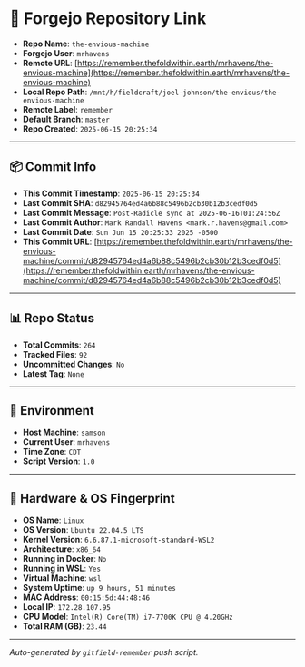 # 🔗 Forgejo Repository Link

- **Repo Name**: `the-envious-machine`
- **Forgejo User**: `mrhavens`
- **Remote URL**: [https://remember.thefoldwithin.earth/mrhavens/the-envious-machine](https://remember.thefoldwithin.earth/mrhavens/the-envious-machine)
- **Local Repo Path**: `/mnt/h/fieldcraft/joel-johnson/the-envious/the-envious-machine`
- **Remote Label**: `remember`
- **Default Branch**: `master`
- **Repo Created**: `2025-06-15 20:25:34`

---

## 📦 Commit Info

- **This Commit Timestamp**: `2025-06-15 20:25:34`
- **Last Commit SHA**: `d82945764ed4a6b88c5496b2cb30b12b3cedf0d5`
- **Last Commit Message**: `Post-Radicle sync at 2025-06-16T01:24:56Z`
- **Last Commit Author**: `Mark Randall Havens <mark.r.havens@gmail.com>`
- **Last Commit Date**: `Sun Jun 15 20:25:33 2025 -0500`
- **This Commit URL**: [https://remember.thefoldwithin.earth/mrhavens/the-envious-machine/commit/d82945764ed4a6b88c5496b2cb30b12b3cedf0d5](https://remember.thefoldwithin.earth/mrhavens/the-envious-machine/commit/d82945764ed4a6b88c5496b2cb30b12b3cedf0d5)

---

## 📊 Repo Status

- **Total Commits**: `264`
- **Tracked Files**: `92`
- **Uncommitted Changes**: `No`
- **Latest Tag**: `None`

---

## 🧭 Environment

- **Host Machine**: `samson`
- **Current User**: `mrhavens`
- **Time Zone**: `CDT`
- **Script Version**: `1.0`

---

## 🧬 Hardware & OS Fingerprint

- **OS Name**: `Linux`
- **OS Version**: `Ubuntu 22.04.5 LTS`
- **Kernel Version**: `6.6.87.1-microsoft-standard-WSL2`
- **Architecture**: `x86_64`
- **Running in Docker**: `No`
- **Running in WSL**: `Yes`
- **Virtual Machine**: `wsl`
- **System Uptime**: `up 9 hours, 51 minutes`
- **MAC Address**: `00:15:5d:44:48:46`
- **Local IP**: `172.28.107.95`
- **CPU Model**: `Intel(R) Core(TM) i7-7700K CPU @ 4.20GHz`
- **Total RAM (GB)**: `23.44`

---

_Auto-generated by `gitfield-remember` push script._
